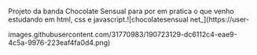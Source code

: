 Projeto da banda Chocolate Sensual para por em pratica o que venho estudando em html, css e javascript.![chocolatesensual net_](https://user-


images.githubusercontent.com/31770983/190723129-dc6112c4-eae9-4c5a-9976-223eaf4fa0d4.png)
